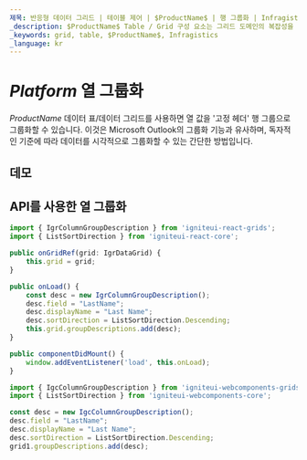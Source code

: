 ```yaml
---
제목: 반응형 데이터 그리드 | 테이블 제어 | $ProductName$ | 행 그룹화 | Infragistics
_description: $ProductName$ Table / Grid 구성 요소는 그리드 도메인의 복잡성을 관리 가능한 API로 단순화하여 사용자가 데이터 컬렉션을 바인딩 할 수 있도록합니다.
_keywords: grid, table, $ProductName$, Infragistics
_language: kr
---
```


# $Platform$ 열 그룹화

$ProductName$ 데이터 표/데이터 그리드를 사용하면 열 값을 '고정 헤더' 행 그룹으로 그룹화할 수 있습니다.  이것은 Microsoft Outlook의 그룹화 기능과 유사하며, 독자적인 기준에 따라 데이터를 시각적으로 그룹화할 수 있는 간단한 방법입니다.

## 데모


<code-view style="height: 600px"
           data-demos-base-url="{environment:demosBaseUrl}"
           iframe-src="{environment:demosBaseUrl}/grids/data-grid-row-grouping"
           github-src="grids/data-grid/row-grouping">
</code-view>

<div class="divider--half"></div>

## API를 사용한 열 그룹화

```ts
import { IgrColumnGroupDescription } from 'igniteui-react-grids';
import { ListSortDirection } from 'igniteui-react-core';
```

```ts
public onGridRef(grid: IgrDataGrid) {
    this.grid = grid;
}

public onLoad() {
    const desc = new IgrColumnGroupDescription();
    desc.field = "LastName";
    desc.displayName = "Last Name";
    desc.sortDirection = ListSortDirection.Descending;
    this.grid.groupDescriptions.add(desc);
}

public componentDidMount() {
    window.addEventListener('load', this.onLoad);
}
```

```ts
import { IgcColumnGroupDescription } from 'igniteui-webcomponents-grids';
import { ListSortDirection } from 'igniteui-webcomponents-core';

const desc = new IgcColumnGroupDescription();
desc.field = "LastName";
desc.displayName = "Last Name";
desc.sortDirection = ListSortDirection.Descending;
grid1.groupDescriptions.add(desc);

```